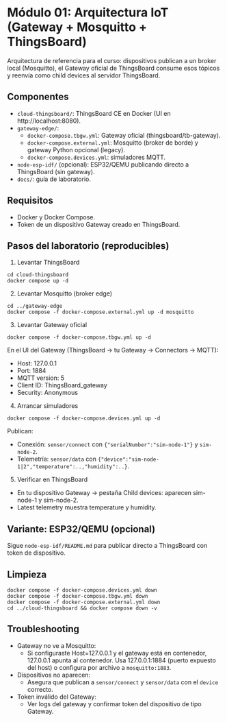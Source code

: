 # Módulo 01: Arquitectura IoT (Gateway + Mosquitto + ThingsBoard)

Arquitectura de referencia para el curso: dispositivos publican a un broker local (Mosquitto), el Gateway oficial de ThingsBoard consume esos tópicos y reenvía como child devices al servidor ThingsBoard.

## Componentes
- `cloud-thingsboard/`: ThingsBoard CE en Docker (UI en http://localhost:8080).
- `gateway-edge/`: 
	- `docker-compose.tbgw.yml`: Gateway oficial (thingsboard/tb-gateway).
	- `docker-compose.external.yml`: Mosquitto (broker de borde) y gateway Python opcional (legacy).
	- `docker-compose.devices.yml`: simuladores MQTT.
- `node-esp-idf/` (opcional): ESP32/QEMU publicando directo a ThingsBoard (sin gateway).
- `docs/`: guía de laboratorio.

## Requisitos
- Docker y Docker Compose.
- Token de un dispositivo Gateway creado en ThingsBoard.

## Pasos del laboratorio (reproducibles)
1) Levantar ThingsBoard
```
cd cloud-thingsboard
docker compose up -d
```
2) Levantar Mosquitto (broker edge)
```
cd ../gateway-edge
docker compose -f docker-compose.external.yml up -d mosquitto
```
3) Levantar Gateway oficial
```
docker compose -f docker-compose.tbgw.yml up -d
```
En el UI del Gateway (ThingsBoard → tu Gateway → Connectors → MQTT):
- Host: 127.0.0.1
- Port: 1884
- MQTT version: 5
- Client ID: ThingsBoard_gateway
- Security: Anonymous

4) Arrancar simuladores
```
docker compose -f docker-compose.devices.yml up -d
```
Publican:
- Conexión: `sensor/connect` con `{"serialNumber":"sim-node-1"}` y `sim-node-2`.
- Telemetría: `sensor/data` con `{"device":"sim-node-1|2","temperature":..,"humidity":..}`.

5) Verificar en ThingsBoard
- En tu dispositivo Gateway → pestaña Child devices: aparecen sim-node-1 y sim-node-2.
- Latest telemetry muestra temperature y humidity.

## Variante: ESP32/QEMU (opcional)
Sigue `node-esp-idf/README.md` para publicar directo a ThingsBoard con token de dispositivo.

## Limpieza
```
docker compose -f docker-compose.devices.yml down
docker compose -f docker-compose.tbgw.yml down
docker compose -f docker-compose.external.yml down
cd ../cloud-thingsboard && docker compose down -v
```

## Troubleshooting
- Gateway no ve a Mosquitto:
	- Si configuraste Host=127.0.0.1 y el gateway está en contenedor, 127.0.0.1 apunta al contenedor. Usa 127.0.0.1:1884 (puerto expuesto del host) o configura por archivo a `mosquitto:1883`.
- Dispositivos no aparecen:
	- Asegura que publican a `sensor/connect` y `sensor/data` con el `device` correcto.
- Token inválido del Gateway:
	- Ver logs del gateway y confirmar token del dispositivo de tipo Gateway.
